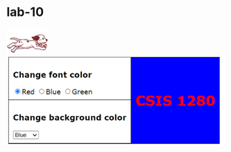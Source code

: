 # lab-10
![image](https://github.com/Shek1997/lab-10/blob/main/images/puppy.gif)
![image](https://github.com/Shek1997/lab-10/blob/main/read.png)
